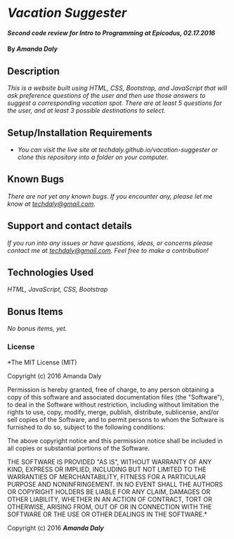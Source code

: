 # _Vacation Suggester_

#### _Second code review for Intro to Programming at Epicodus, 02.17.2016_

#### By _**Amanda Daly**_

## Description

_This is a website built using HTML, CSS, Bootstrap, and JavaScript that will ask preference questions of the user and then use those answers to suggest a corresponding vacation spot. There are at least 5 questions for the user, and at least 3 possible destinations to select._

## Setup/Installation Requirements

* _You can visit the live site at techdaly.github.io/vacation-suggester or clone this repository into a folder on your computer._


## Known Bugs

_There are not yet any known bugs. If you encounter any, please let me know at techdaly@gmail.com._

## Support and contact details

_If you run into any issues or have questions, ideas, or concerns please contact me at techdaly@gmail.com. Feel free to make a contribution!_

## Technologies Used

_HTML, JavaScript, CSS, Bootstrap_

## Bonus Items

_No bonus items, yet._

### License

*The MIT License (MIT)

Copyright (c) 2016 Amanda Daly

Permission is hereby granted, free of charge, to any person obtaining a copy
of this software and associated documentation files (the "Software"), to deal
in the Software without restriction, including without limitation the rights
to use, copy, modify, merge, publish, distribute, sublicense, and/or sell
copies of the Software, and to permit persons to whom the Software is
furnished to do so, subject to the following conditions:

The above copyright notice and this permission notice shall be included in all
copies or substantial portions of the Software.

THE SOFTWARE IS PROVIDED "AS IS", WITHOUT WARRANTY OF ANY KIND, EXPRESS OR
IMPLIED, INCLUDING BUT NOT LIMITED TO THE WARRANTIES OF MERCHANTABILITY,
FITNESS FOR A PARTICULAR PURPOSE AND NONINFRINGEMENT. IN NO EVENT SHALL THE
AUTHORS OR COPYRIGHT HOLDERS BE LIABLE FOR ANY CLAIM, DAMAGES OR OTHER
LIABILITY, WHETHER IN AN ACTION OF CONTRACT, TORT OR OTHERWISE, ARISING FROM,
OUT OF OR IN CONNECTION WITH THE SOFTWARE OR THE USE OR OTHER DEALINGS IN THE
SOFTWARE.*

Copyright (c) 2016 **_Amanda Daly_**
